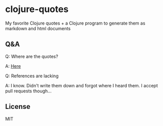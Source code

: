 # clojure-quotes

My favorite Clojure quotes + a Clojure program to generate them as markdown and html documents

## Q&A

Q: Where are the quotes?

A: [Here](generated.md)

Q: References are lacking

A: I know. Didn't write them down and forgot where I heard them. I accept pull requests though...

## License

MIT